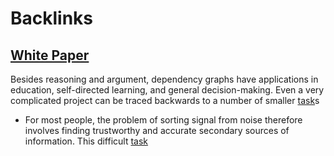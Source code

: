 
# Backlinks
## [White Paper](<White Paper.md>)
Besides reasoning and argument, dependency graphs have applications in education, self-directed learning, and general decision-making. Even a very complicated project can be traced backwards to a number of smaller [task](<task.md>)s

- For most people, the problem of sorting signal from noise therefore involves finding trustworthy and accurate secondary sources of information. This difficult [task](<task.md>)

